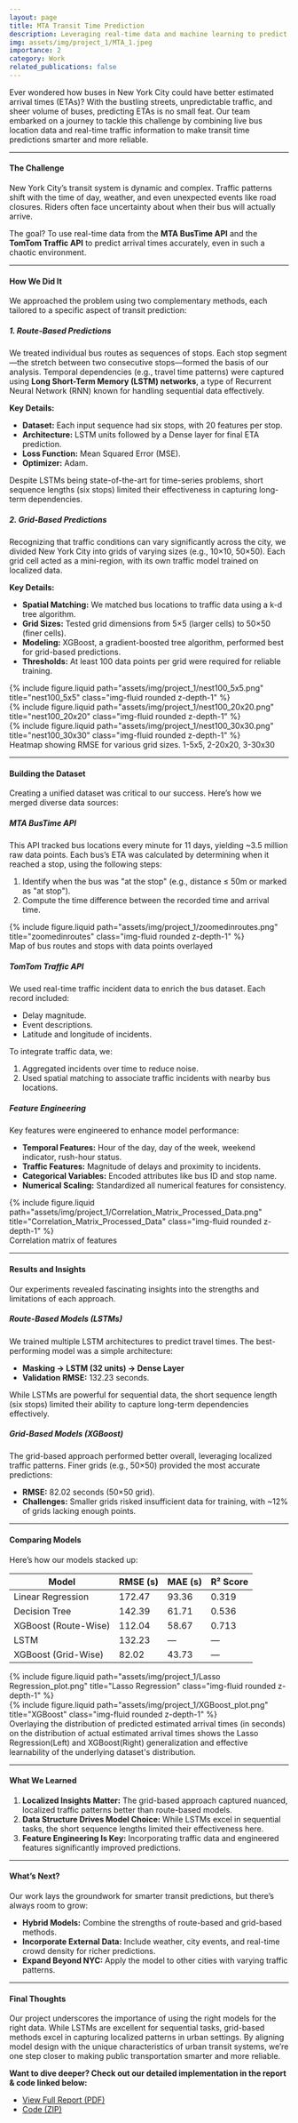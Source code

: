 ```yaml
---
layout: page
title: MTA Transit Time Prediction
description: Leveraging real-time data and machine learning to predict bus arrival times in New York City with route-based and grid-based approaches.
img: assets/img/project_1/MTA_1.jpeg
importance: 2
category: Work
related_publications: false
---
```



Ever wondered how buses in New York City could have better estimated arrival times (ETAs)? With the bustling streets, unpredictable traffic, and sheer volume of buses, predicting ETAs is no small feat. Our team embarked on a journey to tackle this challenge by combining live bus location data and real-time traffic information to make transit time predictions smarter and more reliable.

---

#### **The Challenge**

New York City’s transit system is dynamic and complex. Traffic patterns shift with the time of day, weather, and even unexpected events like road closures. Riders often face uncertainty about when their bus will actually arrive.

The goal? To use real-time data from the **MTA BusTime API** and the **TomTom Traffic API** to predict arrival times accurately, even in such a chaotic environment.

---

#### **How We Did It**

We approached the problem using two complementary methods, each tailored to a specific aspect of transit prediction:

##### **1. Route-Based Predictions**
We treated individual bus routes as sequences of stops. Each stop segment—the stretch between two consecutive stops—formed the basis of our analysis. Temporal dependencies (e.g., travel time patterns) were captured using **Long Short-Term Memory (LSTM) networks**, a type of Recurrent Neural Network (RNN) known for handling sequential data effectively.

**Key Details:**
- **Dataset:** Each input sequence had six stops, with 20 features per stop.
- **Architecture:** LSTM units followed by a Dense layer for final ETA prediction.
- **Loss Function:** Mean Squared Error (MSE).
- **Optimizer:** Adam.

Despite LSTMs being state-of-the-art for time-series problems, short sequence lengths (six stops) limited their effectiveness in capturing long-term dependencies.

##### **2. Grid-Based Predictions**
Recognizing that traffic conditions can vary significantly across the city, we divided New York City into grids of varying sizes (e.g., 10×10, 50×50). Each grid cell acted as a mini-region, with its own traffic model trained on localized data.

**Key Details:**
- **Spatial Matching:** We matched bus locations to traffic data using a k-d tree algorithm.
- **Grid Sizes:** Tested grid dimensions from 5×5 (larger cells) to 50×50 (finer cells).
- **Modeling:** XGBoost, a gradient-boosted tree algorithm, performed best for grid-based predictions.
- **Thresholds:** At least 100 data points per grid were required for reliable training.

<div class="row justify-content-sm-center">
    <div class="col-sm-4 mt-3 mt-md-0">
        {% include figure.liquid path="assets/img/project_1/nest100_5x5.png" title="nest100_5x5" class="img-fluid rounded z-depth-1" %}
    </div>
    <div class="col-sm-4 mt-3 mt-md-0">
        {% include figure.liquid path="assets/img/project_1/nest100_20x20.png" title="nest100_20x20" class="img-fluid rounded z-depth-1" %}
    </div>
    <div class="col-sm-4 mt-3 mt-md-0">
        {% include figure.liquid path="assets/img/project_1/nest100_30x30.png" title="nest100_30x30" class="img-fluid rounded z-depth-1" %}
    </div>
</div>
<div class="caption">
    Heatmap showing RMSE for various grid sizes. 1-5x5, 2-20x20, 3-30x30
</div>

---

#### **Building the Dataset**

Creating a unified dataset was critical to our success. Here’s how we merged diverse data sources:

##### **MTA BusTime API**
This API tracked bus locations every minute for 11 days, yielding ~3.5 million raw data points. Each bus’s ETA was calculated by determining when it reached a stop, using the following steps:
1. Identify when the bus was "at the stop" (e.g., distance ≤ 50m or marked as "at stop").
2. Compute the time difference between the recorded time and arrival time.


<div class="row justify-content-center">
    <div class="col-sm-6 mt-3 mt-md-0">
        {% include figure.liquid path="assets/img/project_1/zoomedinroutes.png" title="zoomedinroutes" class="img-fluid rounded z-depth-1" %}
    </div>
</div>
<div class="caption text-center">
    Map of bus routes and stops with data points overlayed
</div>


##### **TomTom Traffic API**
We used real-time traffic incident data to enrich the bus dataset. Each record included:
- Delay magnitude.
- Event descriptions.
- Latitude and longitude of incidents.

To integrate traffic data, we:
1. Aggregated incidents over time to reduce noise.
2. Used spatial matching to associate traffic incidents with nearby bus locations.

##### **Feature Engineering**
Key features were engineered to enhance model performance:
- **Temporal Features:** Hour of the day, day of the week, weekend indicator, rush-hour status.
- **Traffic Features:** Magnitude of delays and proximity to incidents.
- **Categorical Variables:** Encoded attributes like bus ID and stop name.
- **Numerical Scaling:** Standardized all numerical features for consistency.

<div class="row justify-content-center">
    <div class="col-sm-6 mt-3 mt-md-0">
        {% include figure.liquid path="assets/img/project_1/Correlation_Matrix_Processed_Data.png" title="Correlation_Matrix_Processed_Data" class="img-fluid rounded z-depth-1" %}
    </div>
</div>
<div class="caption text-center">
    Correlation matrix of features
</div>

---

#### **Results and Insights**

Our experiments revealed fascinating insights into the strengths and limitations of each approach.

##### **Route-Based Models (LSTMs)**
We trained multiple LSTM architectures to predict travel times. The best-performing model was a simple architecture:
- **Masking → LSTM (32 units) → Dense Layer**
- **Validation RMSE:** 132.23 seconds.

While LSTMs are powerful for sequential data, the short sequence length (six stops) limited their ability to capture long-term dependencies effectively.


##### **Grid-Based Models (XGBoost)**
The grid-based approach performed better overall, leveraging localized traffic patterns. Finer grids (e.g., 50×50) provided the most accurate predictions:
- **RMSE:** 82.02 seconds (50×50 grid).
- **Challenges:** Smaller grids risked insufficient data for training, with ~12% of grids lacking enough points.

---

#### **Comparing Models**

Here’s how our models stacked up:

| **Model**            | **RMSE (s)** | **MAE (s)** | **R² Score** |
|----------------------|--------------|-------------|--------------|
| Linear Regression    | 172.47       | 93.36       | 0.319        |
| Decision Tree        | 142.39       | 61.71       | 0.536        |
| XGBoost (Route-Wise) | 112.04       | 58.67       | 0.713        |
| LSTM                 | 132.23       | —           | —            |
| XGBoost (Grid-Wise)  | 82.02        | 43.73       | —            |

<div class="row justify-content-sm-center">
    <div class="col-sm-6 mt-3 mt-md-0">
        {% include figure.liquid path="assets/img/project_1/Lasso Regression_plot.png" title="Lasso Regression" class="img-fluid rounded z-depth-1" %}
    </div>
    <div class="col-sm-6 mt-3 mt-md-0">
        {% include figure.liquid path="assets/img/project_1/XGBoost_plot.png" title="XGBoost" class="img-fluid rounded z-depth-1" %}
    </div>
</div>
<div class="caption">
    Overlaying the distribution of predicted estimated arrival times (in seconds) on the distribution of actual estimated arrival times shows the Lasso Regression(Left) and XGBoost(Right) generalization and effective learnability of the underlying dataset's distribution.
</div>


<!-- > _[Image Placeholder: Overlayed histograms comparing predicted vs. actual arrival times for LSTM and XGBoost]_ -->

---

#### **What We Learned**

1. **Localized Insights Matter:** The grid-based approach captured nuanced, localized traffic patterns better than route-based models.
2. **Data Structure Drives Model Choice:** While LSTMs excel in sequential tasks, the short sequence lengths limited their effectiveness here.
3. **Feature Engineering Is Key:** Incorporating traffic data and engineered features significantly improved predictions.

---

#### **What’s Next?**

Our work lays the groundwork for smarter transit predictions, but there’s always room to grow:
- **Hybrid Models:** Combine the strengths of route-based and grid-based methods.
- **Incorporate External Data:** Include weather, city events, and real-time crowd density for richer predictions.
- **Expand Beyond NYC:** Apply the model to other cities with varying traffic patterns.

---

#### **Final Thoughts**

Our project underscores the importance of using the right models for the right data. While LSTMs are excellent for sequential tasks, grid-based methods excel in capturing localized patterns in urban settings. By aligning model design with the unique characteristics of urban transit systems, we’re one step closer to making public transportation smarter and more reliable.

**Want to dive deeper? Check out our detailed implementation in the report & code linked below:** 
- <a href="https://drive.google.com/file/d/18ulc0J0qGOSBSYhrQYd6A7KyB27QEwfi/view?usp=sharing">View Full Report (PDF)</a> 
- <a href="https://drive.google.com/file/d/1bXVwFi-551409npz8qCrhw4uiybQTBw5/view?usp=sharing">Code (ZIP)</a>



